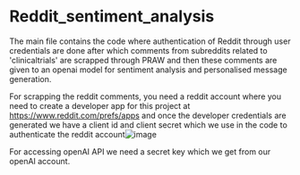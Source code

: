 # Reddit_sentiment_analysis

The main file contains the code where authentication of Reddit through user credentials are done after which comments from subreddits related to 'clinicaltrials' are scrapped through PRAW and then these comments are given to an openai model for sentiment analysis and personalised message generation.


For scrapping the reddit comments, you need a reddit account where you need to create a developer app for this project at https://www.reddit.com/prefs/apps and once the developer credentials are generated we have a client id and client secret which we use in the code to authenticate the reddit account![image](https://github.com/KRITI1997/Reddit_sentiment_analysis/assets/46029875/497d9e64-2f41-41ad-b071-7866c0190576)

For accessing openAI API we need a secret key which we get from our openAI account.



